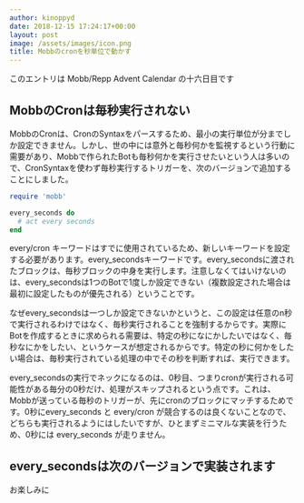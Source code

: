 ```yaml
---
author: kinoppyd
date: 2018-12-15 17:24:17+00:00
layout: post
image: /assets/images/icon.png
title: Mobbのcronを秒単位で動かす
---
```


このエントリは Mobb/Repp Advent Calendar の十六日目です





## MobbのCronは毎秒実行されない


MobbのCronは、CronのSyntaxをパースするため、最小の実行単位が分までしか設定できません。しかし、世の中には意外と毎秒何かを監視するという行動に需要があり、Mobbで作られたBotも毎秒何かを実行させたいという人は多いので、CronSyntaxを使わず毎秒実行するトリガーを、次のバージョンで追加することにしました。

```ruby
require 'mobb'

every_seconds do
  # act every seconds
end
```

every/cron キーワードはすでに使用されているため、新しいキーワードを設定する必要があります。every_secondsキーワードです。every_secondsに渡されたブロックは、毎秒ブロックの中身を実行します。注意しなくてはいけないのは、every_secondsは1つのBotで1度しか設定できない（複数設定された場合は最初に設定したものが優先される）ということです。

なぜevery_secondsは一つしか設定できないかというと、この設定は任意のn秒で実行されるわけではなく、毎秒実行されることを強制するからです。実際にBotを作成するときに求められる需要は、特定の秒になにかしたいではなく、毎秒なにかをしたい、というケースが想定されるからです。特定の秒に何かをしたい場合は、毎秒実行されている処理の中でその秒を判断すれば、実行できます。

every_secondsの実行でネックになるのは、0秒目、つまりcronが実行される可能性がある毎分の0秒だけ、処理がスキップされるという点です。これは、Mobbが送っている毎秒のトリガーが、先にcronのブロックにマッチするためです。0秒にevery_seconds と every/cron が競合するのは良くないことなので、どちらも実行されるようにはしたいですが、ひとまずミニマルな実装を行うため、0秒には every_seconds が走りません。


## every_secondsは次のバージョンで実装されます


お楽しみに

